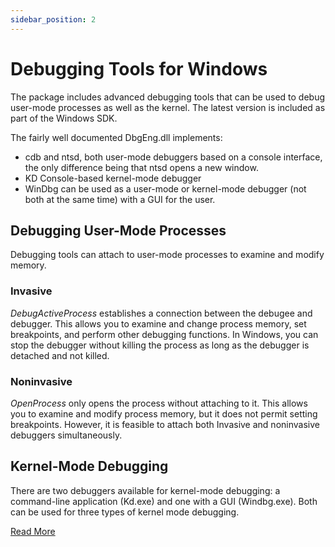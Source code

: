 ```yaml
---
sidebar_position: 2
---
```


# Debugging Tools for Windows

The package includes advanced debugging tools that can be used to debug user-mode processes as well as the kernel.
The latest version is included as part of the Windows SDK.

The fairly well documented DbgEng.dll implements:

- cdb and ntsd, both user-mode debuggers based on a console interface, the only difference being that ntsd opens a new window.
- KD Console-based kernel-mode debugger
- WinDbg can be used as a user-mode or kernel-mode debugger (not both at the same time) with a GUI for the user.

## Debugging User-Mode Processes

Debugging tools can attach to user-mode processes to examine and modify memory.

### Invasive

_DebugActiveProcess_ establishes a connection between the debugee and debugger. This allows you to examine and change process memory, set breakpoints, and perform other debugging functions. In Windows, you can stop the debugger without killing the process as long as the debugger is detached and not killed.

### Noninvasive

_OpenProcess_ only opens the process without attaching to it. This allows you to examine and modify process memory, but it does not permit setting breakpoints. However, it is feasible to attach both Invasive and noninvasive debuggers simultaneously.

## Kernel-Mode Debugging

There are two debuggers available for kernel-mode debugging: a command-line application (Kd.exe) and one with a GUI (Windbg.exe). Both can be used for three types of kernel mode debugging.

[Read More](/docs/windows/kernel/kernel_debugging.md)
